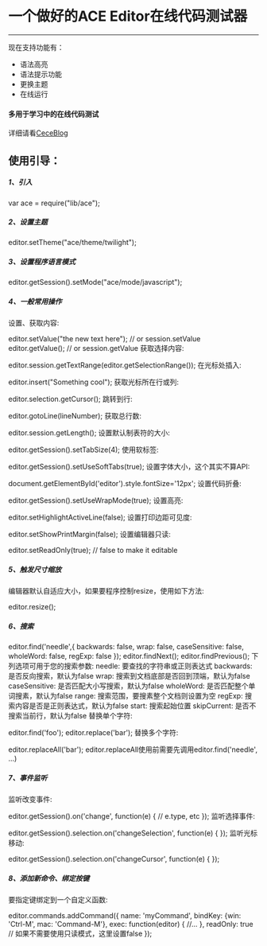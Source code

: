 # 一个做好的ACE Editor在线代码测试器
***
现在支持功能有：
+ 语法高亮
+ 语法提示功能
+ 更换主题
+ 在线运行
#### 多用于学习中的在线代码测试
详细请看[CeceBlog](www.baidu.com)

## 使用引导：
##### 1、引入

var ace = require("lib/ace");
##### 2、设置主题

editor.setTheme("ace/theme/twilight");
##### 3、设置程序语言模式

editor.getSession().setMode("ace/mode/javascript");
##### 4、一般常用操作
设置、获取内容:

editor.setValue("the new text here"); // or session.setValue
editor.getValue(); // or session.getValue
获取选择内容:

editor.session.getTextRange(editor.getSelectionRange());
在光标处插入:

editor.insert("Something cool");
获取光标所在行或列:

editor.selection.getCursor();
跳转到行:

editor.gotoLine(lineNumber);
获取总行数:

editor.session.getLength();
设置默认制表符的大小:

editor.getSession().setTabSize(4);
使用软标签:

editor.getSession().setUseSoftTabs(true);
设置字体大小，这个其实不算API:

document.getElementById('editor').style.fontSize='12px';
设置代码折叠:

editor.getSession().setUseWrapMode(true);
设置高亮:

editor.setHighlightActiveLine(false);
设置打印边距可见度:

editor.setShowPrintMargin(false);
设置编辑器只读:

editor.setReadOnly(true); // false to make it editable
##### 5、触发尺寸缩放
编辑器默认自适应大小，如果要程序控制resize，使用如下方法:

editor.resize();
##### 6、搜索

editor.find('needle',{
backwards: false,
wrap: false,
caseSensitive: false,
wholeWord: false,
regExp: false
});
editor.findNext();
editor.findPrevious();
下列选项可用于您的搜索参数:
needle: 要查找的字符串或正则表达式
backwards: 是否反向搜索，默认为false
wrap: 搜索到文档底部是否回到顶端，默认为false
caseSensitive: 是否匹配大小写搜索，默认为false
wholeWord: 是否匹配整个单词搜素，默认为false
range: 搜索范围，要搜素整个文档则设置为空
regExp: 搜索内容是否是正则表达式，默认为false
start: 搜索起始位置
skipCurrent: 是否不搜索当前行，默认为false
替换单个字符:

editor.find('foo');
editor.replace('bar');
替换多个字符:

editor.replaceAll('bar');
editor.replaceAll使用前需要先调用editor.find('needle', ...)
##### 7、事件监听
监听改变事件:

editor.getSession().on('change', function(e) {
// e.type, etc
});
监听选择事件:

editor.getSession().selection.on('changeSelection', function(e) {
});
监听光标移动:

editor.getSession().selection.on('changeCursor', function(e) {
});
##### 8、添加新命令、绑定按键
要指定键绑定到一个自定义函数:

editor.commands.addCommand({
name: 'myCommand',
bindKey: {win: 'Ctrl-M', mac: 'Command-M'},
exec: function(editor) {
//...
},
readOnly: true // 如果不需要使用只读模式，这里设置false
});
